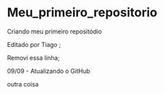 # Meu_primeiro_repositorio
 Criando meu primeiro repositódio

 Editado por Tiago ;

Removi essa linha;

09/09 - Atualizando o GitHub

outra coisa



